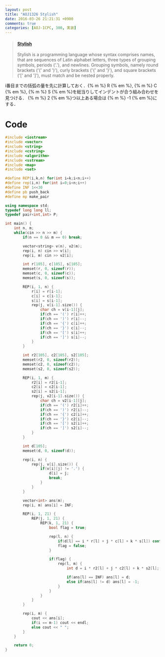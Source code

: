 ```yaml
---
layout: post
title: "AOJ1326 Stylish"
date: 2016-03-26 21:21:31 +0900
comments: true
categories: [AOJ-ICPC, 300, 実装]
---
```


<blockquote class="embedly-card" data-card-key="39deea93f79745829254c0652225a544" data-card-controls="0" data-card-branding="0" data-card-type="article"><h4><a href="http://judge.u-aizu.ac.jp/onlinejudge/description.jsp?id=1326">Stylish</a></h4><p>Stylish is a programming language whose syntax comprises names, that are sequences of Latin alphabet letters, three types of grouping symbols, periods ('.'), and newlines. Grouping symbols, namely round brackets ('(' and ')'), curly brackets ('{' and '}'), and square brackets ('[' and ']'), must match and be nested properly.</p></blockquote>
<script async src="//cdn.embedly.com/widgets/platform.js" charset="UTF-8"></script>

<!-- more -->

i番目までの括弧の量を先に計算しておく．{% m %} R {% em %}, {% m %} C {% em %}, {% m %} S {% em %}を総当りしてインデントが合う組み合わせを見つける． {% m %} 2 {% em %}つ以上ある場合は {% m %} -1 {% em %}にする．

# Code

```cpp
#include <iostream>
#include <vector>
#include <string>
#include <cstring>
#include <algorithm>
#include <sstream>
#include <map>
#include <set>

#define REP(i,k,n) for(int i=k;i<n;i++)
#define rep(i,n) for(int i=0;i<n;i++)
#define INF 1<<30
#define pb push_back
#define mp make_pair

using namespace std;
typedef long long ll;
typedef pair<int,int> P;

int main() {
	int n, m;
	while(cin >> n >> m) {
		if(n == 0 && m == 0) break;

		vector<string> v(n), v2(m);
		rep(i, n) cin >> v[i];
		rep(i, m) cin >> v2[i];

		int r[105], c[105], s[105];
		memset(r, 0, sizeof(r));
		memset(c, 0, sizeof(c));
		memset(s, 0, sizeof(s));

		REP(i, 1, n) {
			r[i] = r[i-1];
			c[i] = c[i-1];
			s[i] = s[i-1];
			rep(j, v[i-1].size()) {
				char ch = v[i-1][j];
				if(ch == '(') r[i]++;
				if(ch == ')') r[i]--;
				if(ch == '{') c[i]++;
				if(ch == '}') c[i]--;
				if(ch == '[') s[i]++;
				if(ch == ']') s[i]--;
			}
		}

		int r2[105], c2[105], s2[105];
		memset(r2, 0, sizeof(r2));
		memset(c2, 0, sizeof(c2));
		memset(s2, 0, sizeof(s2));

		REP(i, 1, m) {
			r2[i] = r2[i-1];
			c2[i] = c2[i-1];
			s2[i] = s2[i-1];
			rep(j, v2[i-1].size()) {
				char ch = v2[i-1][j];
				if(ch == '(') r2[i]++;
				if(ch == ')') r2[i]--;
				if(ch == '{') c2[i]++;
				if(ch == '}') c2[i]--;
				if(ch == '[') s2[i]++;
				if(ch == ']') s2[i]--;
			}
		}

		int d[105];
		memset(d, 0, sizeof(d));

		rep(i, n) {
			rep(j, v[i].size()) {
				if(v[i][j] != '.') {
					d[i] = j;
					break;
				}
			}
		}

		vector<int> ans(m);
		rep(i, m) ans[i] = INF;

		REP(i, 1, 21) {
			REP(j, 1, 21) {
				REP(k, 1, 21) {
					bool flag = true;

					rep(l, n) {
						if(d[l] == i * r[l] + j * c[l] + k * s[l]) continue;
						flag = false;
					}

					if(flag) {
						rep(l, m) {
							int d = i * r2[l] + j * c2[l] + k * s2[l];

							if(ans[l] == INF) ans[l] = d;
							else if(ans[l] != d) ans[l] = -1;
						}
					}
				}
			}
		}

		rep(i, m) {
			cout << ans[i];
			if(i == m-1) cout << endl;
			else cout << " ";
		}
	}

	return 0;
}
```

